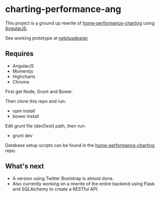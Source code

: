 # charting-performance-ang

This project is a ground up rewrite of [home-performance-charting](https://github.com/netplusdesign/home-performance-charting) 
using [AngularJS](http://angularjs.org). 

See working prototype at [netplusdesign](http://netplusdesign.com/app)

## Requires

* AngularJS
* Momentjs
* Highcharts
* Chroma

First get Node, Grunt and Bower.

Then clone this repo and run:

* npm install
* bower install

Edit grunt file (devDest) path, then run:

* grunt dev

Database setup scripts can be found in the [home-performance-charting](https://github.com/netplusdesign/home-performance-charting) repo.

## What's next

* A version using Twitter Bootstrap is almost done.
* Also currently working on a rewrite of the entire backend using Flask and SQLAlchemy to create a RESTful API.